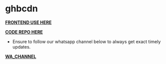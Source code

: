 # ghbcdn

**[FRONTEND USE HERE](https://ghbcdn.giftedtech.co.ke)**

**[CODE REPO HERE](https://github.com/mauricegift/github-cdn)**

- Ensure to follow our whatsapp channel below to always get exact timely updates.

**[WA_CHANNEL](https://whatsapp.com/channel/0029Vb3hlgX5kg7G0nFggl0Y)**
